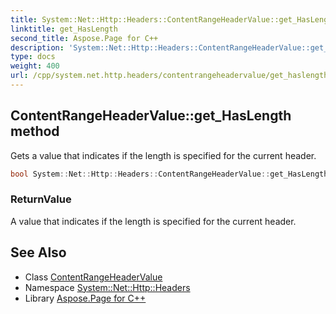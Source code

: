 ```yaml
---
title: System::Net::Http::Headers::ContentRangeHeaderValue::get_HasLength method
linktitle: get_HasLength
second_title: Aspose.Page for C++
description: 'System::Net::Http::Headers::ContentRangeHeaderValue::get_HasLength method. Gets a value that indicates if the length is specified for the current header in C++.'
type: docs
weight: 400
url: /cpp/system.net.http.headers/contentrangeheadervalue/get_haslength/
---
```

## ContentRangeHeaderValue::get_HasLength method


Gets a value that indicates if the length is specified for the current header.

```cpp
bool System::Net::Http::Headers::ContentRangeHeaderValue::get_HasLength() const
```


### ReturnValue

A value that indicates if the length is specified for the current header.

## See Also

* Class [ContentRangeHeaderValue](../)
* Namespace [System::Net::Http::Headers](../../)
* Library [Aspose.Page for C++](../../../)
